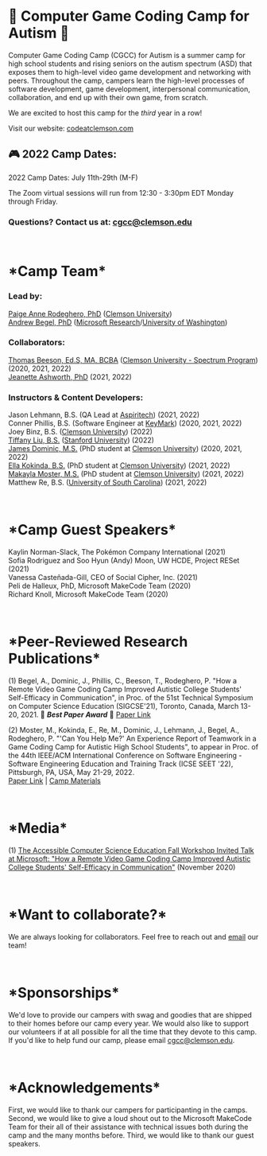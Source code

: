 
# &#x1f42f; Computer Game Coding Camp for Autism &#x1f42f;
Computer Game Coding Camp (CGCC) for Autism is a summer camp for high school students and rising seniors on the autism spectrum (ASD) that exposes them to high-level video game development and networking with peers. Throughout the camp, campers learn the high-level processes of software development, game development, interpersonal communication, collaboration, and end up with their own game, from scratch.    

We are excited to host this camp for the *third* year in a row!

Visit our website:  [codeatclemson.com](codeatclemson.com)      

## &#x1F3AE; 2022 Camp Dates:  
2022 Camp Dates: July 11th-29th (M-F)

The Zoom virtual sessions will run from 12:30 - 3:30pm EDT Monday through Friday. 

### 	Questions? Contact us at: [cgcc@clemson.edu](mailto:cgcc@clemson.edu?subject=[CGCC-Website-Contact])


&nbsp;
# \*Camp Team\* 

### Lead by:
[Paige Anne Rodeghero, PhD](paigerodeghero.com) ([Clemson University](http://www.clemson.edu/))    
[Andrew Begel, PhD](https://andrewbegel.com/) ([Microsoft Research](http://www.clemson.edu/)/[University of Washington](http://www.washington.edu/))    


### Collaborators: 
[Thomas Beeson, Ed.S, MA, BCBA](https://www.clemson.edu/academics/studentaccess/contact-us.html) ([Clemson University - Spectrum Program](https://www.clemson.edu/academics/studentaccess/autism-transition.html)) (2020, 2021, 2022)    
[Jeanette Ashworth, PhD](https://www.jeanetteashworth.com/) (2021, 2022)  

### Instructors & Content Developers:
Jason Lehmann, B.S. (QA Lead at [Aspiritech](https://www.aspiritech.org/)) (2021, 2022)     
Conner Phillis, B.S. (Software Engineer at [KeyMark](https://www.keymarkinc.com/)) (2020, 2021, 2022)  
Joey Binz, B.S. ([Clemson University](https://www.clemson.edu/)) (2022)  
[Tiffany Liu, B.S.](https://www.linkedin.com/in/tiffany-liu-13b236ab/) ([Stanford University](https://www.stanford.edu/)) (2022)  
[James Dominic, M.S.](https://domini4.github.io/) (PhD student at [Clemson University](http://www.clemson.edu/)) (2020, 2021, 2022)  
[Ella Kokinda, B.S.](https://ella.dev/) (PhD student at [Clemson University](http://www.clemson.edu/)) (2021, 2022)    
[Makayla Moster, M.S.](https://makayla-moster.github.io) (PhD student at [Clemson University](http://www.clemson.edu/)) (2021, 2022)  
Matthew Re, B.S. ([University of South Carolina](https://sc.edu/)) (2021, 2022) 

&nbsp;
# \*Camp Guest Speakers\*
Kaylin Norman-Slack, The Pokémon Company International (2021)   
Sofia Rodriguez and Soo Hyun (Andy) Moon, UW HCDE, Project RESet (2021)     
Vanessa Casteñada-Gill, CEO of Social Cipher, Inc. (2021)    
Peli de Halleux, PhD, Microsoft MakeCode Team (2020)    
Richard Knoll, Microsoft MakeCode Team (2020)

&nbsp;
# \*Peer-Reviewed Research Publications\*
(1) Begel, A., Dominic, J., Phillis, C., Beeson, T., Rodeghero, P. "How a Remote Video Game Coding Camp Improved Autistic College Students' Self-Efficacy in Communication", in Proc. of the 51st Technical Symposium on Computer Science Education (SIGCSE'21), Toronto, Canada, March 13-20, 2021. 	&#x1F389; **_Best Paper Award_** 	&#x1F389; [Paper Link](https://www.microsoft.com/en-us/research/publication/how-a-remote-video-game-coding-camp-improved-autistic-college-students-self-efficacy-in-communication/) 

(2) Moster, M., Kokinda, E., Re, M., Dominic, J., Lehmann, J., Begel, A., Rodeghero, P. "'Can You Help Me?' An Experience Report of Teamwork in a Game Coding Camp for Autistic High School Students", to appear in Proc. of the 44th IEEE/ACM International Conference on Software Engineering - Software Engineering Education and Training Track (ICSE SEET '22), Pittsburgh, PA, USA, May 21-29, 2022.  
[Paper Link](https://makayla-moster.github.io/assets/papers/2022_ICSE_SEET_Experience_Report.pdf) | [Camp Materials](https://zenodo.org/record/5902445#.Ygz7nt_MIuU)

&nbsp;
# \*Media\*
(1) [The Accessible Computer Science Education Fall Workshop Invited Talk at Microsoft: "How a Remote Video Game Coding Camp Improved Autistic College Students' Self-Efficacy in Communication"](https://www.microsoft.com/en-us/research/video/how-a-remote-video-game-coding-camp-improved-autistic-college-students-self-efficacy-in-communication/) (November 2020)

&nbsp;
# \*Want to collaborate?\*
We are always looking for collaborators. Feel free to reach out and [email](mailto:cgcc@clemson.edu?subject=[CGCC-Website-Contact]) our team!

&nbsp;
# \*Sponsorships\*
We'd love to provide our campers with swag and goodies that are shipped to their homes before our camp every year.  We would also like to support our volunteers if at all possible for all the time that they devote to this camp.  If you'd like to help fund our camp, please email [cgcc@clemson.edu](mailto:cgcc@clemson.edu?subject=[CGCC-Website-Contact]).

&nbsp;
# \*Acknowledgements\*
First, we would like to thank our campers for participanting in the camps.  Second, we would like to give a loud shout out to the Microsoft MakeCode Team for their all of their assistance with technical issues both during the camp and the many months before. Third, we would like to thank our guest speakers. 


